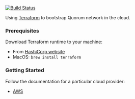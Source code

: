 [![Build Status](https://travis-ci.org/trung/quorum-acceptance-test.svg?branch=master)](https://travis-ci.org/trung/quorum-acceptance-test)

Using [Terraform](https://terraform.io) to bootstrap Quorum network in the cloud.

### Prerequisites
Download Terraform runtime to your machine:
* From [HashiCorp website](https://www.terraform.io/downloads.html)
* MacOS: `brew install terraform`

### Getting Started

Follow the documentation for a particular cloud provider:
* [AWS](aws/README.md)
